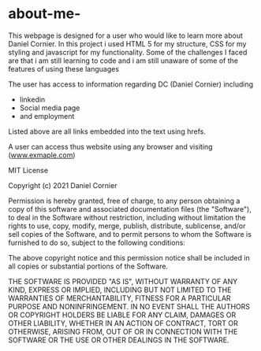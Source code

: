 # about-me-
<p>This webpage is designed for a user who would like to learn more about Daniel Cornier. In this project i used HTML 5 for my structure, CSS for my styling and javascript for my functionality. Some of the challenges I faced are that i am still learning to code and i am still unaware of some of the features of using these languages</p>

The user has access to information regarding DC (Daniel Cornier) including
- linkedin 
- Social media page
- and employment

Listed above are all links embedded into the text using hrefs. 

A user can access thus website using any browser and visiting (www.exmaple.com)

MIT License

Copyright (c) 2021 Daniel Cornier 

Permission is hereby granted, free of charge, to any person obtaining a copy
of this software and associated documentation files (the "Software"), to deal
in the Software without restriction, including without limitation the rights
to use, copy, modify, merge, publish, distribute, sublicense, and/or sell
copies of the Software, and to permit persons to whom the Software is
furnished to do so, subject to the following conditions:

The above copyright notice and this permission notice shall be included in all
copies or substantial portions of the Software.

THE SOFTWARE IS PROVIDED "AS IS", WITHOUT WARRANTY OF ANY KIND, EXPRESS OR
IMPLIED, INCLUDING BUT NOT LIMITED TO THE WARRANTIES OF MERCHANTABILITY,
FITNESS FOR A PARTICULAR PURPOSE AND NONINFRINGEMENT. IN NO EVENT SHALL THE
AUTHORS OR COPYRIGHT HOLDERS BE LIABLE FOR ANY CLAIM, DAMAGES OR OTHER
LIABILITY, WHETHER IN AN ACTION OF CONTRACT, TORT OR OTHERWISE, ARISING FROM,
OUT OF OR IN CONNECTION WITH THE SOFTWARE OR THE USE OR OTHER DEALINGS IN THE
SOFTWARE.


